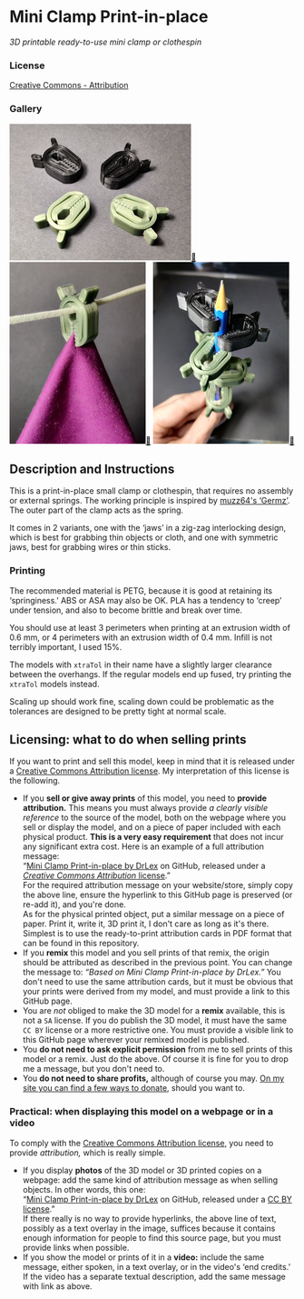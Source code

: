 # Mini Clamp Print-in-place
*3D printable ready-to-use mini clamp or clothespin*

### License
[Creative Commons - Attribution](https://creativecommons.org/licenses/by/4.0/)


### Gallery

![Photo 1](thumbs/photo1.jpg)[🔎](images/photo1.jpg) ![Photo 2](thumbs/photo2.jpg)[🔎](images/photo2.jpg) ![Photo 3](thumbs/photo3.jpg)[🔎](images/photo3.jpg)


## Description and Instructions

This is a print-in-place small clamp or clothespin, that requires no assembly or external springs. The working principle is inspired by [muzz64's ‘Germz’](https://www.thingiverse.com/thing:3495390). The outer part of the clamp acts as the spring.

It comes in 2 variants, one with the ‘jaws’ in a zig-zag interlocking design, which is best for grabbing thin objects or cloth, and one with symmetric jaws, best for grabbing wires or thin sticks.



### Printing

The recommended material is PETG, because it is good at retaining its ‘springiness.’ ABS or ASA may also be OK. PLA has a tendency to ‘creep’ under tension, and also to become brittle and break over time.

You should use at least 3 perimeters when printing at an extrusion width of 0.6 mm, or 4 perimeters with an extrusion width of 0.4 mm. Infill is not terribly important, I used 15%.

The models with `xtraTol` in their name have a slightly larger clearance between the overhangs. If the regular models end up fused, try printing the `xtraTol` models instead.

Scaling up should work fine, scaling down could be problematic as the tolerances are designed to be pretty tight at normal scale.



## Licensing: what to do when selling prints

If you want to print and sell this model, keep in mind that it is released under a [Creative Commons Attribution license](https://creativecommons.org/licenses/by/4.0/). My interpretation of this license is the following.

* If you **sell or give away prints** of this model, you need to **provide attribution.** This means you must always provide *a clearly visible reference* to the source of the model, both on the webpage where you sell or display the model, and on a piece of paper included with each physical product. **This is a very easy requirement** that does not incur any significant extra cost. Here is an example of a full attribution message:\
  “[Mini Clamp Print-in-place by DrLex](https://github.com/DrLex0/print3d-mini-clamp) on GitHub, released under a [*Creative Commons Attribution* license](https://creativecommons.org/licenses/by/4.0/).”\
  For the required attribution message on your website/store, simply copy the above line, ensure the hyperlink to this GitHub page is preserved (or re-add it), and you're done.\
  As for the physical printed object, put a similar message on a piece of paper. Print it, write it, 3D print it, I don't care as long as it's there. Simplest is to use the ready-to-print attribution cards in PDF format that can be found in this repository.
* If you **remix** this model and you sell prints of that remix, the origin should be attributed as described in the previous point. You can change the message to: *“Based on Mini Clamp Print-in-place by DrLex.”* You don't need to use the same attribution cards, but it must be obvious that your prints were derived from my model, and must provide a link to this GitHub page.
* You are *not* obliged to make the 3D model for a **remix** available, this is not a `SA` license. If you do publish the 3D model, it must have the same `CC BY` license or a more restrictive one. You must provide a visible link to this GitHub page wherever your remixed model is published.
* You **do not need to ask explicit permission** from me to sell prints of this model or a remix. Just do the above. Of course it is fine for you to drop me a message, but you don't need to.
* You **do not need to share profits,** although of course you may. [On my site you can find a few ways to donate](https://www.dr-lex.be/about/#contact), should you want to.

### Practical: when displaying this model on a webpage or in a video

To comply with the [Creative Commons Attribution license](https://creativecommons.org/licenses/by/4.0/), you need to provide *attribution,* which is really simple.

* If you display **photos** of the 3D model or 3D printed copies on a webpage: add the same kind of attribution message as when selling objects. In other words, this one:\
  “[Mini Clamp Print-in-place by DrLex](https://github.com/DrLex0/print3d-mini-clamp) on GitHub, released under a [CC BY license](https://creativecommons.org/licenses/by/4.0/).”\
  If there really is no way to provide hyperlinks, the above line of text, possibly as a text overlay in the image, suffices because it contains enough information for people to find this source page, but you must provide links when possible.
* If you show the model or prints of it in a **video:** include the same message, either spoken, in a text overlay, or in the video's ‘end credits.’ If the video has a separate textual description, add the same message with link as above.
